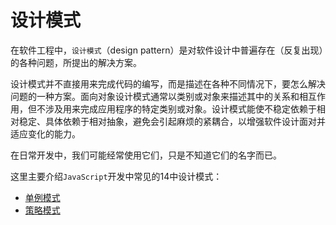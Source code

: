 # 设计模式

在软件工程中，`设计模式`（design pattern）是对软件设计中普遍存在（反复出现）的各种问题，所提出的解决方案。

设计模式并不直接用来完成代码的编写，而是描述在各种不同情况下，要怎么解决问题的一种方案。面向对象设计模式通常以类别或对象来描述其中的关系和相互作用，但不涉及用来完成应用程序的特定类别或对象。设计模式能使不稳定依赖于相对稳定、具体依赖于相对抽象，避免会引起麻烦的紧耦合，以增强软件设计面对并适应变化的能力。

在日常开发中，我们可能经常使用它们，只是不知道它们的名字而已。

这里主要介绍`JavaScript`开发中常见的14中设计模式：

- [单例模式](./1)
- [策略模式](./2)

